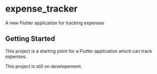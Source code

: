 # expense_tracker

A new Flutter application for tracking expenses

## Getting Started

This project is a starting point for a Flutter application which can track expenses.

This project is still on developement.
